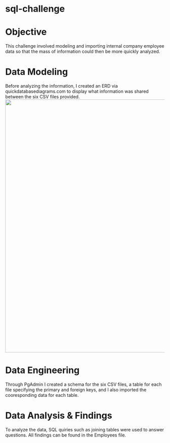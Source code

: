 # sql-challenge

# Objective
This challenge involved modeling and importing internal company employee data so that the mass of information could then be more quickly analyzed.

# Data Modeling
Before analyzing the information, I created an ERD via quickdatabasediagrams.com to display what information was shared between the six CSV files provided.
<img src="https://user-images.githubusercontent.com/102936852/194216141-2d8a408c-8be9-4912-b63a-efd7f196f888.png" width="799">

# Data Engineering
Through PgAdmin I created a schema for the six CSV files, a table for each file specifying the primary and foreign keys, and I also imported the cooresponding data for each table. 

# Data Analysis & Findings
To analyze the data, SQL quiries such as joining tables were used to answer questions. All findings can be found in the Employees file.
